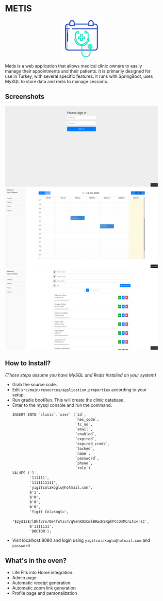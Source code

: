 # METIS

<p align="center">
  <img width="128" height="128" src="/src/main/resources/public/images/metis.png">
</p>

Metis is a web application that allows medical clinic owners to easily manage their appointments and their patients. It is primarily designed for use in Turkey, with several specific features. It runs with SpringBoot, uses MySQL to store data and redis to manage sessions. 

## Screenshots

![Login Page](/imgs/screenshots/login.png)
![Appointment Page](/imgs/screenshots/calendar.png)
![Patient Page](/imgs/screenshots/patients.png)

## How to Install?  

*(Those steps assume you have MySQL and Redis installed on your system)*
* Grab the source code.
* Edit `src/main/resources/application.properties` according to your setup.
* Run gradle bootRun. This will create the clinic database.
* Enter to the mysql console and run the command.
    ```mysql
	INSERT INTO `clinic`.`user` (`id`,
								 `hes_code`,
								 `tc_no`, 
								 `email`, 
								 `enabled`, 
								 `expired`, 
								 `expired_creds`, 
								 `locked`, 
								 `name`, 
								 `password`, 
								 `phone`, 
								 `role`) 
	VALUES ('1', 
			'111111', 
			'1111111111', 
			'yigitcolakoglu@hotmail.com', 
			b'1', 
			b'0', 
			b'0', 
			b'0', 
			'Yigit Colakoglu', 
			'$2y$12$/lDkf3rn/Qe4foYzc4/qVehKDICmlB9acNSRphPCCQmMCnLtcvrsC', 
			b'1111111', 
			'DOCTOR');
    ```
* Visit localhost:8080 and login using `yigitcolakoglu@hotmail.com` and `password`
 
## What's in the oven?

* Life Fits into Home integration.
* Admin page
* Automatic receipt generation
* Automatic zoom link generation
* Profile page and personalization
